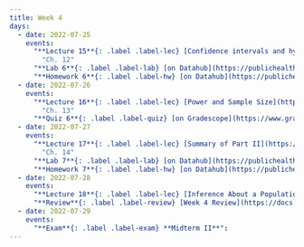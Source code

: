 ```yaml
---
title: Week 4
days:
  - date: 2022-07-25
    events:
      "**Lecture 15**{: .label .label-lec} [Confidence intervals and hypothesis testing](https://ph142-ucb.github.io/su22/src/l15-inference.pdf)":
        "Ch. 12"
      "**Lab 6**{: .label .label-lab} [on Datahub](https://publichealth.datahub.berkeley.edu/hub/user-redirect/git-pull?repo=https%3A%2F%2Fgithub.com%2Fph142-ucb%2Fph142-su22&urlpath=rstudio%2F&branch=main) (Due July 26)":
      "**Homework 6**{: .label .label-hw} [on Datahub](https://publichealth.datahub.berkeley.edu/hub/user-redirect/git-pull?repo=https%3A%2F%2Fgithub.com%2Fph142-ucb%2Fph142-su22&urlpath=rstudio%2F&branch=main) ([Solutions](https://ph142-ucb.github.io/su22/src/hw-sol/hw06-sol.pdf))":
  - date: 2022-07-26
    events:
      "**Lecture 16**{: .label .label-lec} [Power and Sample Size](https://ph142-ucb.github.io/su22/src/l16-power.pdf)": 
        "Ch. 13"
      "**Quiz 6**{: .label .label-quiz} [on Gradescope](https://www.gradescope.com/courses/400123/assignments/2135659) (Due Jul 27th, 12:00 PM PST)) ":
  - date: 2022-07-27
    events:
      "**Lecture 17**{: .label .label-lec} [Summary of Part II](https://ph142-ucb.github.io/su22/src/l17-recap.pdf)":
        "Ch. 14"
      "**Lab 7**{: .label .label-lab} [on Datahub](https://publichealth.datahub.berkeley.edu/hub/user-redirect/git-pull?repo=https%3A%2F%2Fgithub.com%2Fph142-ucb%2Fph142-su22&urlpath=rstudio%2F&branch=main) (Due July 28)":
      "**Homework 7**{: .label .label-hw} [on Datahub](https://publichealth.datahub.berkeley.edu/hub/user-redirect/git-pull?repo=https%3A%2F%2Fgithub.com%2Fph142-ucb%2Fph142-su22&urlpath=rstudio%2F&branch=main) ([Solutions](https://ph142-ucb.github.io/su22/src/hw-sol/hw07-sol.pdf))":
  - date: 2022-07-28
    events:
      "**Lecture 18**{: .label .label-lec} [Inference About a Population Mean (Z and T)](https://ph142-ucb.github.io/su22/src/l18-ztot.pdf)":
      "**Review**{: .label .label-review} [Week 4 Review](https://docs.google.com/presentation/d/1DSruVYkJxfIcCG20f1lBlPSiD-S_tXirmTVgH7UM2wE/edit?usp=sharing)":
  - date: 2022-07-29
    events:
      "**Exam**{: .label .label-exam} **Midterm II**":
---
```


